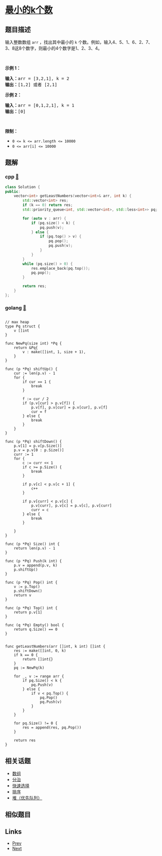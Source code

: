 
# [最小的k个数](https://leetcode-cn.com/problems/zui-xiao-de-kge-shu-lcof)

## 题目描述

<p>输入整数数组 <code>arr</code> ，找出其中最小的 <code>k</code> 个数。例如，输入4、5、1、6、2、7、3、8这8个数字，则最小的4个数字是1、2、3、4。</p>

<p>&nbsp;</p>

<p><strong>示例 1：</strong></p>

<pre><strong>输入：</strong>arr = [3,2,1], k = 2
<strong>输出：</strong>[1,2] 或者 [2,1]
</pre>

<p><strong>示例 2：</strong></p>

<pre><strong>输入：</strong>arr = [0,1,2,1], k = 1
<strong>输出：</strong>[0]</pre>

<p>&nbsp;</p>

<p><strong>限制：</strong></p>

<ul>
	<li><code>0 &lt;= k &lt;= arr.length &lt;= 10000</code></li>
	<li><code>0 &lt;= arr[i]&nbsp;&lt;= 10000</code></li>
</ul>


## 题解

### cpp [🔗](zui-xiao-de-kge-shu-lcof.cpp) 
```cpp
class Solution {
public:
    vector<int> getLeastNumbers(vector<int>& arr, int k) {
        std::vector<int> res;
        if (k == 0) return res;
        std::priority_queue<int, std::vector<int>, std::less<int>> pq;

        for (auto v : arr) {
            if (pq.size() < k) {
                pq.push(v);
            } else {
                if (pq.top() > v) {
                    pq.pop();
                    pq.push(v);
                }
            }
        }
        while (pq.size() > 0) {
            res.emplace_back(pq.top());
            pq.pop();
        }

        return res;      
    }
};
```
### golang [🔗](zui-xiao-de-kge-shu-lcof.go) 
```golang

// max heap
type Pq struct {
    v []int
}

func NewPq(size int) *Pq {
    return &Pq{
        v : make([]int, 1, size + 1),
    }
}

func (p *Pq) shiftUp() {
    cur := len(p.v) - 1
    for {
        if cur == 1 {
            break
        }

        f := cur / 2
        if (p.v[cur] > p.v[f]) {
            p.v[f], p.v[cur] = p.v[cur], p.v[f]
            cur = f
        } else {
            break
        }
    }
}

func (p *Pq) shiftDown() {
    p.v[1] = p.v[p.Size()]
    p.v = p.v[0 : p.Size()]
    curr := 1
    for {
        c := curr << 1
        if c >= p.Size() {
            break
        }

        if p.v[c] < p.v[c + 1] {
            c++
        }

        if p.v[curr] < p.v[c] {
            p.v[curr], p.v[c] = p.v[c], p.v[curr]
            curr = c
        } else {
            break
        }

    }
}

func (p *Pq) Size() int {
    return len(p.v) - 1
}

func (p *Pq) Push(k int) {
    p.v = append(p.v, k)
    p.shiftUp()
}

func (p *Pq) Pop() int {
    v := p.Top()
    p.shiftDown()
    return v
}

func (p *Pq) Top() int {
    return p.v[1]
}

func (q *Pq) Empty() bool {
    return q.Size() == 0
}


func getLeastNumbers(arr []int, k int) []int {
    res := make([]int, 0, k)
    if k == 0 {
        return []int{}
    }
    pq := NewPq(k)

    for _, v := range arr {
        if pq.Size() < k {
            pq.Push(v)
        } else {
            if v < pq.Top() {
                pq.Pop()
                pq.Push(v)
            }
        } 
    }

    for pq.Size() != 0 {
        res = append(res, pq.Pop())
    }

    return res
}
```


## 相关话题

- [数组](https://leetcode-cn.com/tag/array) 
- [分治](https://leetcode-cn.com/tag/divide-and-conquer) 
- [快速选择](https://leetcode-cn.com/tag/quickselect) 
- [排序](https://leetcode-cn.com/tag/sorting) 
- [堆（优先队列）](https://leetcode-cn.com/tag/heap-priority-queue) 


## 相似题目



## Links

- [Prev](../shan-chu-lian-biao-de-jie-dian-lcof/README.md) 
- [Next](../lian-xu-zi-shu-zu-de-zui-da-he-lcof/README.md) 

